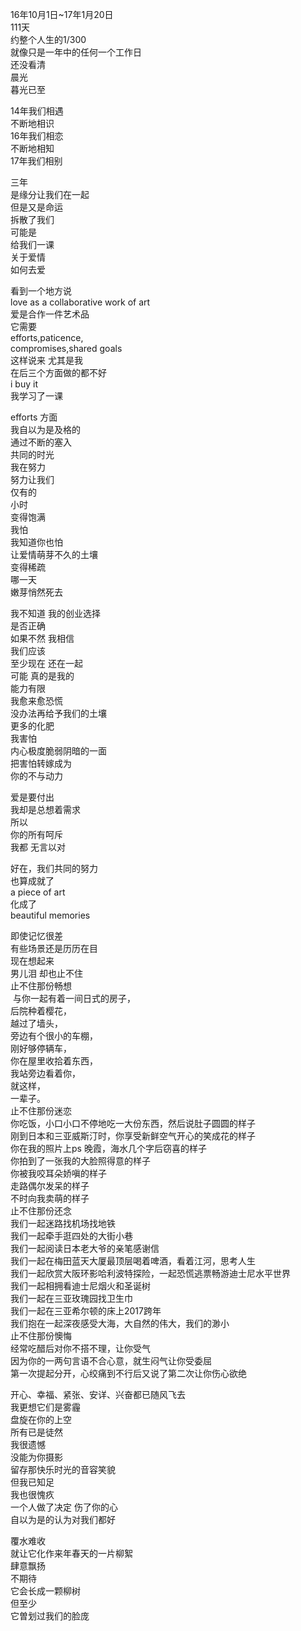 16年10月1日~17年1月20日    
111天    
约整个人生的1/300    
就像只是一年中的任何一个工作日    
还没看清     
晨光    
暮光已至    

14年我们相遇    
不断地相识    
16年我们相恋    
不断地相知    
17年我们相别    

三年    
是缘分让我们在一起    
但是又是命运    
拆散了我们    
可能是    
给我们一课    
关于爱情    
如何去爱    

看到一个地方说    
love as a collaborative work of art    
爱是合作一件艺术品    
它需要    
efforts,paticence,    
compromises,shared goals    
这样说来 尤其是我    
在后三个方面做的都不好    
i buy it    
我学习了一课    

efforts 方面    
我自以为是及格的    
通过不断的塞入    
共同的时光    
我在努力    
努力让我们    
仅有的    
小时    
变得饱满    
我怕    
我知道你也怕    
让爱情萌芽不久的土壤    
变得稀疏    
哪一天    
嫩芽悄然死去    

我不知道 我的创业选择    
是否正确    
如果不然 我相信    
我们应该    
至少现在 还在一起    
可能 真的是我的    
能力有限    
我愈来愈恐慌    
没办法再给予我们的土壤    
更多的化肥    
我害怕    
内心极度脆弱阴暗的一面    
把害怕转嫁成为    
你的不与动力    

爱是要付出    
我却是总想着需求    
所以    
你的所有呵斥    
我都 无言以对    

好在，我们共同的努力    
也算成就了    
a piece of art    
化成了    
beautiful memories    

即使记忆很差    
有些场景还是历历在目    
现在想起来    
男儿泪 却也止不住    
止不住那份畅想    
 &nbsp;与你一起有着一间日式的房子，    
 后院种着樱花，    
 越过了墙头，    
 旁边有个很小的车棚，    
 刚好够停辆车，    
 你在屋里收拾着东西，    
 我站旁边看着你，    
 就这样，    
 一辈子。    
止不住那份迷恋    
 你吃饭，小口小口不停地吃一大份东西，然后说肚子圆圆的样子    
 刚到日本和三亚威斯汀时，你享受新鲜空气开心的笑成花的样子    
 你在我的照片上ps 晚霞，海水几个字后窃喜的样子    
 你拍到了一张我的大脸照得意的样子    
 你被我咬耳朵娇嗔的样子    
 走路偶尔发呆的样子    
 不时向我卖萌的样子    
止不住那份还念    
 我们一起迷路找机场找地铁    
 我们一起牵手逛四处的大街小巷    
 我们一起阅读日本老大爷的亲笔感谢信    
 我们一起在梅田蓝天大厦最顶层喝着啤酒，看着江河，思考人生    
 我们一起欣赏大阪环影哈利波特探险，一起恐慌逃票畅游迪士尼水平世界    
 我们一起相拥看迪士尼烟火和圣诞树    
 我们一起在三亚玫瑰园找卫生巾    
 我们一起在三亚希尔顿的床上2017跨年    
 我们抱在一起深夜感受大海，大自然的伟大，我们的渺小    
止不住那份懊悔    
 经常吃醋后对你不搭不理，让你受气    
 因为你的一两句言语不合心意，就生闷气让你受委屈    
 第一次提起分开，心绞痛到不行后又说了第二次让你伤心欲绝    

开心、幸福、紧张、安详、兴奋都已随风飞去    
我更想它们是雾霾    
盘旋在你的上空    
所有已是徒然    
我很遗憾    
没能为你摄影    
留存那快乐时光的音容笑貌    
但我已知足    
我也很愧疚    
一个人做了决定 伤了你的心    
自以为是的认为对我们都好    

覆水难收    
就让它化作来年春天的一片柳絮    
肆意飘扬    
不期待    
它会长成一颗柳树    
但至少    
它曽划过我们的脸庞    
















